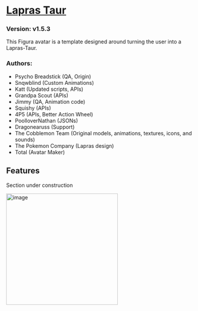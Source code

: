 # [Lapras Taur](https://github.com/TotalTakeover/FiguraLaprasTaurAvatar)
### Version: v1.5.3
This Figura avatar is a template designed around turning the user into a Lapras-Taur.

### Authors:
- Psycho Breadstick (QA, Origin)
- Snqwblind (Custom Animations)
- Katt (Updated scripts, APIs)
- Grandpa Scout (APIs)
- Jimmy (QA, Animation code)
- Squishy (APIs)
- 4P5 (APIs, Better Action Wheel)
- PoolloverNathan (JSONs)
- Dragonearuss (Support)
- The Cobblemon Team (Original models, animations, textures, icons, and sounds)
- The Pokemon Company (Lapras design)
- Total (Avatar Maker)

## Features
Section under construction

[<img src="https://img.youtube.com/vi/9wan65CIL-8/maxresdefault.jpg" alt="image" width="300" height="auto">](https://youtu.be/9wan65CIL-8)
